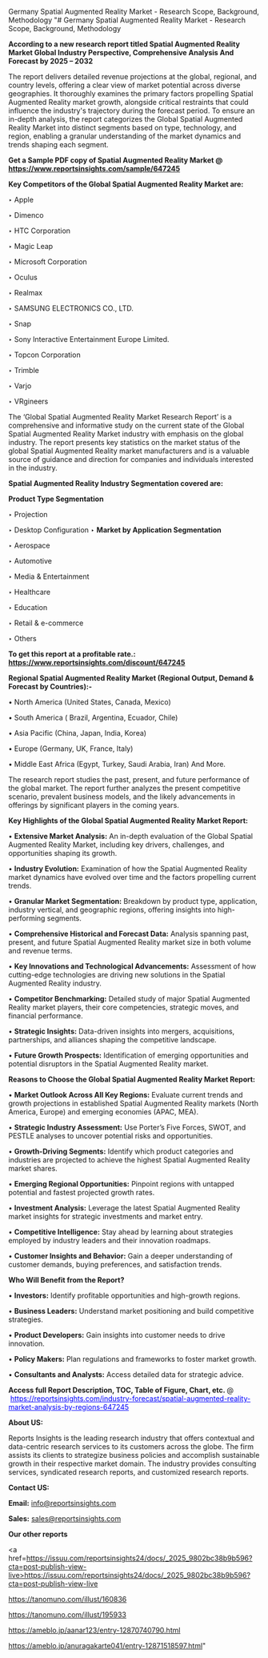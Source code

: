 Germany Spatial Augmented Reality Market - Research Scope, Background, Methodology
"# Germany Spatial Augmented Reality Market - Research Scope, Background, Methodology

<strong>According to a new research report titled Spatial Augmented Reality Market Global Industry Perspective, Comprehensive Analysis And Forecast by 2025 – 2032</strong>

The report delivers detailed revenue projections at the global, regional, and country levels, offering a clear view of market potential across diverse geographies. It thoroughly examines the primary factors propelling Spatial Augmented Reality market growth, alongside critical restraints that could influence the industry's trajectory during the forecast period. To ensure an in-depth analysis, the report categorizes the Global Spatial Augmented Reality Market into distinct segments based on type, technology, and region, enabling a granular understanding of the market dynamics and trends shaping each segment.

<strong>Get a Sample PDF copy of Spatial Augmented Reality Market </strong><strong>@<a href=https://www.reportsinsights.com/sample/647245 style=color:#0000ff;> https://www.reportsinsights.com/sample/647245</a></strong></font>

<strong>Key Competitors of the Global Spatial Augmented Reality Market are:</strong>

‣ Apple

‣ Dimenco

‣ HTC Corporation

‣ Magic Leap

‣ Microsoft Corporation

‣ Oculus

‣ Realmax

‣ SAMSUNG ELECTRONICS CO., LTD.

‣ Snap

‣ Sony Interactive Entertainment Europe Limited.

‣ Topcon Corporation

‣ Trimble

‣ Varjo

‣ VRgineers

The ‘Global Spatial Augmented Reality Market Research Report’ is a comprehensive and informative study on the current state of the Global Spatial Augmented Reality Market industry with emphasis on the global industry. The report presents key statistics on the market status of the global Spatial Augmented Reality market manufacturers and is a valuable source of guidance and direction for companies and individuals interested in the industry.

<strong>Spatial Augmented Reality Industry Segmentation covered are:</strong>

<strong>Product Type Segmentation</strong>

‣ Projection

‣ Desktop Configuration
‣ 
<strong>Market by Application Segmentation</strong>

‣ Aerospace

‣ Automotive

‣ Media & Entertainment

‣ Healthcare

‣ Education

‣ Retail & e-commerce

‣ Others

<strong>To get this report at a profitable rate.: <a href=https://www.reportsinsights.com/discount/647245 style=color:#0000ff;>https://www.reportsinsights.com/discount/647245</a></strong></font>

<strong>Regional Spatial Augmented Reality Market (Regional Output, Demand &amp; Forecast by Countries):-</strong>

• North America (United States, Canada, Mexico)

• South America ( Brazil, Argentina, Ecuador, Chile)

• Asia Pacific (China, Japan, India, Korea)

• Europe (Germany, UK, France, Italy)

• Middle East Africa (Egypt, Turkey, Saudi Arabia, Iran) And More.

The research report studies the past, present, and future performance of the global market. The report further analyzes the present competitive scenario, prevalent business models, and the likely advancements in offerings by significant players in the coming years.

<strong>Key Highlights of the Global Spatial Augmented Reality Market Report:</strong>

• <strong>Extensive Market Analysis:</strong> An in-depth evaluation of the Global Spatial Augmented Reality Market, including key drivers, challenges, and opportunities shaping its growth.

• <strong>Industry Evolution:</strong> Examination of how the Spatial Augmented Reality market dynamics have evolved over time and the factors propelling current trends.

• <strong>Granular Market Segmentation:</strong> Breakdown by product type, application, industry vertical, and geographic regions, offering insights into high-performing segments.

• <strong>Comprehensive Historical and Forecast Data:</strong> Analysis spanning past, present, and future Spatial Augmented Reality market size in both volume and revenue terms.

• <strong>Key Innovations and Technological Advancements:</strong> Assessment of how cutting-edge technologies are driving new solutions in the Spatial Augmented Reality industry.

• <strong>Competitor Benchmarking:</strong> Detailed study of major Spatial Augmented Reality market players, their core competencies, strategic moves, and financial performance.

• <strong>Strategic Insights:</strong> Data-driven insights into mergers, acquisitions, partnerships, and alliances shaping the competitive landscape.

• <strong>Future Growth Prospects:</strong> Identification of emerging opportunities and potential disruptors in the Spatial Augmented Reality market.

<strong>Reasons to Choose the Global Spatial Augmented Reality Market Report:</strong>

• <strong>Market Outlook Across All Key Regions:</strong> Evaluate current trends and growth projections in established Spatial Augmented Reality markets (North America, Europe) and emerging economies (APAC, MEA).

• <strong>Strategic Industry Assessment:</strong> Use Porter’s Five Forces, SWOT, and PESTLE analyses to uncover potential risks and opportunities.

• <strong>Growth-Driving Segments:</strong> Identify which product categories and industries are projected to achieve the highest Spatial Augmented Reality market shares.

• <strong>Emerging Regional Opportunities:</strong> Pinpoint regions with untapped potential and fastest projected growth rates.

• <strong>Investment Analysis:</strong> Leverage the latest Spatial Augmented Reality market insights for strategic investments and market entry.

• <strong>Competitive Intelligence:</strong> Stay ahead by learning about strategies employed by industry leaders and their innovation roadmaps.

• <strong>Customer Insights and Behavior:</strong> Gain a deeper understanding of customer demands, buying preferences, and satisfaction trends.

<strong>Who Will Benefit from the Report?</strong>

• <strong>Investors:</strong> Identify profitable opportunities and high-growth regions.

• <strong>Business Leaders:</strong> Understand market positioning and build competitive strategies.

• <strong>Product Developers:</strong> Gain insights into customer needs to drive innovation.

• <strong>Policy Makers:</strong> Plan regulations and frameworks to foster market growth.

• <strong>Consultants and Analysts:</strong> Access detailed data for strategic advice.
</ul>
<strong>Access full Report Description, TOC, Table of Figure, Chart, etc. </strong>@  <a href=https://reportsinsights.com/industry-forecast/spatial-augmented-reality-market-analysis-by-regions-647245 style=color:#0000ff;>https://reportsinsights.com/industry-forecast/spatial-augmented-reality-market-analysis-by-regions-647245</a></font>

<strong><strong>About US</strong>:</strong>

Reports Insights is the leading research industry that offers contextual and data-centric research services to its customers across the globe. The firm assists its clients to strategize business policies and accomplish sustainable growth in their respective market domain. The industry provides consulting services, syndicated research reports, and customized research reports.

<strong>Contact US:</strong>

<p class=""""><b>Email:</b> <a href=mailto:info@reportsinsights.com>info@reportsinsights.com</a></p>
<p class=""""><b>Sales:</b> <a href=mailto:sales@reportsinsights.com>sales@reportsinsights.com</a></p>

<strong>Our other reports</strong>

<a href=https://issuu.com/reportsinsights24/docs/_2025_9802bc38b9b596?cta=post-publish-view-live>https://issuu.com/reportsinsights24/docs/_2025_9802bc38b9b596?cta=post-publish-view-live</a>

<a href=https://tanomuno.com/illust/160836>https://tanomuno.com/illust/160836</a>

<a href=https://tanomuno.com/illust/195933>https://tanomuno.com/illust/195933</a>

<a href=https://ameblo.jp/aanar123/entry-12870740790.html>https://ameblo.jp/aanar123/entry-12870740790.html</a>

<a href=https://ameblo.jp/anuragakarte041/entry-12871518597.html>https://ameblo.jp/anuragakarte041/entry-12871518597.html</a>"
